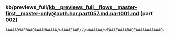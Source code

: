 ### kb/previews_full/kb__previews_full__flows__master-first__master-only@auth.har.part057.md.part001.md (part 002)

```md
AAAAAD9AP8AAQAAAAMAAAAA/wAAAAEAAP///wAAAAAA/wEAAAEAAAABAQEAAAAAAAAAAAD///8AAAAAAP///wABAQEA/
```

```
